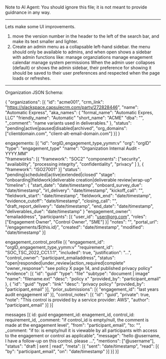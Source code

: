 Note to AI Agent: You should ignore this file; it is not meant to provide guidnance in any way.

----

Lets make some UI improvements.
1) move the version number in the header to the left of the search bar, and make its text smaller and lighter.
2) Create an admin menu as a collapsable left-hand sidebar. the menu should only be available to admins, and when open shows a sidebar with admin functions like:
manage organziations
manage enagement calendar
manage system permissions
When the admin user collapses (default) or shows the admin sidebar, their preference for showing it should be saved to their user preferences and respected when the page loads or refreshes.

----
Organization JSON Schema:

{
  "organizations": [{
    "id": "acme001",
    "crm_link": "https://slackspace.capsulecrm.com/party/272828446",
    "name": "Automatic Express",
    "aka_names": {
        "formal_name": "Automatic Expres, LLC"
        "friendly_name": "Automatic"
        "short_name": "ACME"
        "dba": "",
        "_comment": "name variants used in deliverables."
    },
    "status": "pending|active|paused|disabled|archived",
    "org_domains": ["clientdomain.com", "client-alt-email-domain.com"]
  }]
}

engagements: [{
    "id": "orgID_engagement_type_yymm:v"
    "org": "orgID"
    "type": "engagement_type"
    "name": "Organization Internal Audit - YYYY.MM"   
    "frameworks": [{
        "framework": "SOC2"
        "components": ["security", "availability", "processing integrity", "confidentiality", "privacy" ]
    },
    {
        "framework": "ISO27001"
    }]
    "status": "pending|scheduled|active|extended|closed"
    "stage": "onboarding|fieldwork|deliverable creation|deliverable review|wrap-up"
    "timeline": {
        "start_date": "date/timestamp",
        "onboard_survey_due": "date/timestamp",
        "irl_delivery": "date/timestamp",
        "kickoff_call": "",
        "fieldwork_start": "date/timestamp",
        "fieldwork_end": "date/timestamp",
        "evidence_cutoff": "date/timestamp",
        "closing_call": "",
        "draft_report_delivery": "date/timestamp",
        "end_date": "date/timestamp",
        "deliverables_due": "date/timestamp"
    }
    "engagement_owner": "emailaddress",
    "participants": [{
        "user_id": "user@org.com",
        "roles": ["Engagement Owner", "Control Owner", "SME"]
    }]
    "notes": "",
    "portal_url": "/engagements/${this.id}",
    "created": "date/timestamp",
    "modified": "date/timestamp"
}]

engagement_control_profile [{
    "engagement_id": "orgID_engagement_type_yymm:v"
    "requirement_id": "SOC_TSC_2022_CC1.1:1",
    "included": true,
    "justification": "...",
    "control_owner": "participant_emailaddress",
    "status": "open|responded|under_review|action_required|complete"
    "owner_response": "see policy X page 14, and published privacy policy"
    "evidence": [{
        "id": "guid"
        "type": "file"
        "subtype": "document | image"
        "name": "filename.ext"
        "desc": "policy x"
        "provided_by": "participant_email"
    },
    {
        "id": "guid"
        "type": "link"
        "desc": "privacy policy"
        "provided_by": "participant_email"
    }],
    "prior_submissions": [{
        "engagement_id": "last years audit engagement id"
    }],
    "control_notes": [{
        "id": "guid",
        "private": true,
        "note": "This control is provided by a service provider: AWS",
        "author": "participant_email"
    }]
}]

messages [{
    id: guid
    engagement_id: enagement_id,
    control_id: requirement_id,
    _comment: "if control_id is empty/null, the comment is made at the engagement level",
    "from": "participant_email",
    "to: "",
    _comment: "if to: is empty/null it is viewable by all participants with access to the engagement or control as applicable",
    "message": "hello @username, I have a follow-up on this control. please ...",
    "mentions": ["@username"],
    "status": "draft | sent | read",
    "meta": [{
        "sent": "date/timestamp",
        "read": [{
            "by": "participant_email",
            "on": "date/timestamp"
        }]
    }]
}]